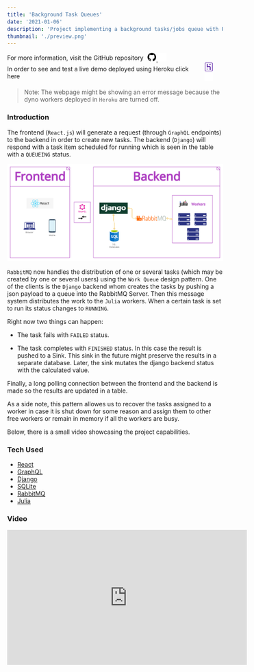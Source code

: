 ```yaml
---
title: 'Background Task Queues'
date: '2021-01-06'
description: 'Project implementing a background tasks/jobs queue with React as frontend, Python to process the requests and Julia to run the jobs communicating using RabbitMQ.'
thumbnail: './preview.png'
---
```


<span style="display:flex; flex-direction: row; align-items: center; justify-content: flex-start;">
For more information, visit the GitHub repository
<a style="padding-left: 10px;" href="https://github.com/mattborghi/background-tasks-queue">
  <img src="../../assets/github.svg" height="20px" width="20px">
  <img src="../../assets/github_white.svg" height="20px" width="20px">
</a>
</span>

<span style="display:flex; flex-direction: row; align-items: center; justify-content: flex-start;">
In order to see and test a live demo deployed using Heroku click here
<a style="padding-left: 10px;" href="https://mattborghi.github.io/background-tasks-queue/">
  <img src="../../assets/heroku.svg" height="20px" width="20px">
  <img src="../../assets/heroku_white.svg" height="20px" width="20px">
</a>
</span>

> Note: The webpage might be showing an error message because the dyno workers deployed in `Heroku` are turned off.

### Introduction

The frontend (`React.js`) will generate a request (through `GraphQL` endpoints) to the backend in order to create new tasks. The backend (`Django`) will respond with a task item scheduled for running which is seen in the table with a `QUEUEING` status.

![stack](https://github.com/mattborghi/background-tasks-queue/raw/main/assets/stack.png)

`RabbitMQ` now handles the distribution of one or several tasks (which may be created by one or several users) using the `Work Queue` design pattern. One of the clients is the `Django` backend whom creates the tasks by pushing a json payload to a queue into the RabbitMQ Server. Then this message system distributes the work to the `Julia` workers. When a certain task is set to run its status changes to `RUNNING`. 

Right now two things can happen:

- The task fails with `FAILED` status.

- The task completes with `FINISHED` status. In this case the result is pushed to a Sink. This sink in the future might preserve the results in a separate database. Later, the sink mutates the django backend status with the calculated value.

Finally, a long polling connection between the frontend and the backend is made so the results are updated in a table.

As a side note, this pattern allowes us to recover the tasks assigned to a worker in case it is shut down for some reason and assign them to other free workers or remain in memory if all the workers are busy.

Below, there is a small video showcasing the project capabilities.

### Tech Used

- [React](https://reactjs.org/)
- [GraphQL](https://graphql.org/)
- [Django](https://www.djangoproject.com/)
- [SQLite](https://www.sqlite.org/index.html)
- [RabbitMQ](https://www.rabbitmq.com/)
- [Julia](https://julialang.org/)

### Video

<iframe width="560" height="315" src="https://www.youtube.com/embed/8aVgLDDIEdg" title="YouTube video player" frameborder="0" allow="accelerometer; autoplay; clipboard-write; encrypted-media; gyroscope; picture-in-picture" allowfullscreen></iframe>